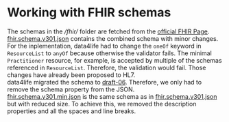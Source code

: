 # Working with FHIR schemas
The schemas in the _/fhir/_ folder are fetched from the [official FHIR Page](https://www.hl7.org/fhir/fhir.schema.json.zip).
[fhir.schema.v301.json](fhir/fhir.schema.v301.json) contains the combined schema with minor changes.\
For the inplementation, data4life had to change the `oneOf` keyword in `ResourceList` to `anyOf` because otherwise the validator fails. The minimal `Practitioner` resource, for example, is accepted by multiple of the schemas referenced in `ResourceList`. Therefore, the validation would fail. Those changes have already been proposed to HL7. \
data4life migrated the schema to [draft-06](http://json-schema.org/draft-04/schema#). Therefore, we only had to remove the schema property from the JSON. \
[fhir.schema.v301.min.json](fhir/fhir.schema.v301.min.json) is the same schema as in [fhir.schema.v301.json](fhir/fhir.schema.v301.json) but with reduced size. To achieve this, we removed the description properties and all the spaces and line breaks.